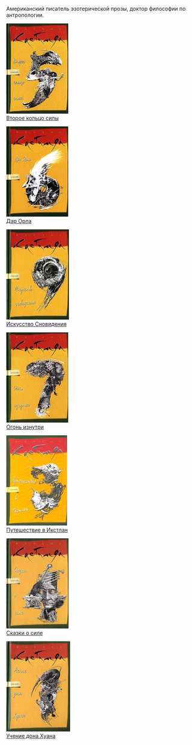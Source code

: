 ﻿Американский писатель эзотерической прозы, доктор философии по антропологии.

![](Второе%20кольцо%20силы.jpg)  
[Второе кольцо силы](Второе%20кольцо%20силы.txt)

![](Дар%20Орла.jpg)  
[Дар Орла](Дар%20Орла.txt)

![](Искусство%20Сновидения.jpg)  
[Искусство Сновидения](Искусство%20Сновидения.txt)

![](Огонь%20изнутри.jpg)  
[Огонь изнутри](Огонь%20изнутри.txt)

![](Путешествие%20в%20Икстлан.jpg)  
[Путешествие в Икстлан](Путешествие%20в%20Икстлан.txt)

![](Сказки%20о%20силе.jpg)  
[Сказки о силе](Сказки%20о%20силе.txt)

![](Учение%20дона%20Хуана.jpg)  
[Учение дона Хуана](Учение%20дона%20Хуана.txt)
